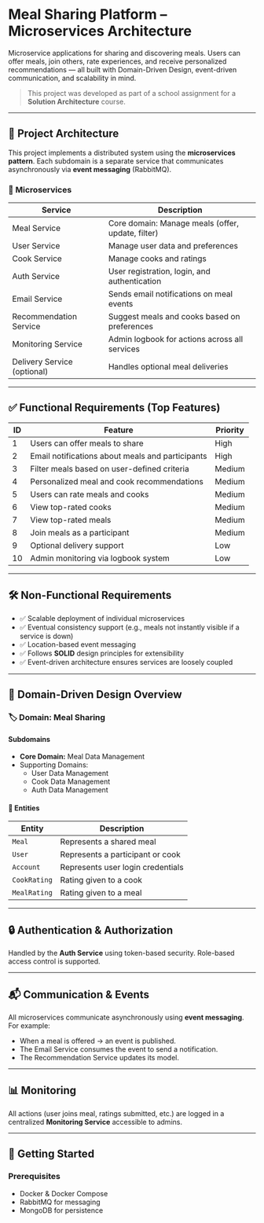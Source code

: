 # Meal Sharing Platform – Microservices Architecture

Microservice applications for sharing and discovering meals. Users can offer meals, join others, rate experiences, and receive personalized recommendations — all built with Domain-Driven Design, event-driven communication, and scalability in mind.

> This project was developed as part of a school assignment for a **Solution Architecture** course.

---

## 🔧 Project Architecture

This project implements a distributed system using the **microservices pattern**. Each subdomain is a separate service that communicates asynchronously via **event messaging** (RabbitMQ).

### 🧩 Microservices

| Service              | Description                                           |
|----------------------|-------------------------------------------------------|
| Meal Service         | Core domain: Manage meals (offer, update, filter)     |
| User Service         | Manage user data and preferences                      |
| Cook Service         | Manage cooks and ratings                              |
| Auth Service         | User registration, login, and authentication          |
| Email Service        | Sends email notifications on meal events              |
| Recommendation Service | Suggest meals and cooks based on preferences        |
| Monitoring Service   | Admin logbook for actions across all services         |
| Delivery Service (optional) | Handles optional meal deliveries               |

---

## ✅ Functional Requirements (Top Features)

| ID | Feature                                                                 | Priority |
|----|-------------------------------------------------------------------------|----------|
| 1  | Users can offer meals to share                                          | High     |
| 2  | Email notifications about meals and participants                        | High     |
| 3  | Filter meals based on user-defined criteria                             | Medium   |
| 4  | Personalized meal and cook recommendations                              | Medium   |
| 5  | Users can rate meals and cooks                                          | Medium   |
| 6  | View top-rated cooks                                                    | Medium   |
| 7  | View top-rated meals                                                    | Medium   |
| 8  | Join meals as a participant                                             | Medium   |
| 9  | Optional delivery support                                               | Low      |
| 10 | Admin monitoring via logbook system                                     | Low      |

---

## 🛠️ Non-Functional Requirements

- ✅ Scalable deployment of individual microservices
- ✅ Eventual consistency support (e.g., meals not instantly visible if a service is down)
- ✅ Location-based event messaging
- ✅ Follows **SOLID** design principles for extensibility
- ✅ Event-driven architecture ensures services are loosely coupled

---

## 🧠 Domain-Driven Design Overview

### 🏷️ Domain: Meal Sharing

#### Subdomains
- **Core Domain:** Meal Data Management
- Supporting Domains:
  - User Data Management
  - Cook Data Management
  - Auth Data Management

#### 🧬 Entities

| Entity       | Description                              |
|--------------|------------------------------------------|
| `Meal`       | Represents a shared meal                 |
| `User`       | Represents a participant or cook         |
| `Account`    | Represents user login credentials        |
| `CookRating` | Rating given to a cook                   |
| `MealRating` | Rating given to a meal                   |

---

## 🔒 Authentication & Authorization

Handled by the **Auth Service** using token-based security. Role-based access control is supported.

---

## 📬 Communication & Events

All microservices communicate asynchronously using **event messaging**. For example:

- When a meal is offered → an event is published.
- The Email Service consumes the event to send a notification.
- The Recommendation Service updates its model.

---

## 📊 Monitoring

All actions (user joins meal, ratings submitted, etc.) are logged in a centralized **Monitoring Service** accessible to admins.

---

## 🚀 Getting Started

### Prerequisites
- Docker & Docker Compose
- RabbitMQ for messaging
- MongoDB for persistence
